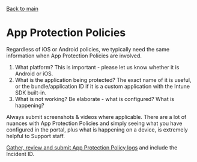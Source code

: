 [Back to main](index.md)

# App Protection Policies

Regardless of iOS or Android policies, we typically need the same information when App Protection Policies are involved.

1. What platform? This is important - please let us know whether it is Android or iOS.
2. What is the application being protected? The exact name of it is useful, or the bundle/application ID if it is a custom application with the Intune SDK built-in.
3. What is not working? Be elaborate - what is configured? What is happening? 

Always submit screenshots & videos where applicable. There are a lot of nuances with App Protection Policies and simply seeing what you have configured in the portal, plus what is happening on a device, is extremely helpful to Support staff. 

[Gather, review and submit App Protection Policy logs](https://docs.microsoft.com/en-us/mem/intune/apps/app-protection-policy-settings-log) and include the Incident ID. 